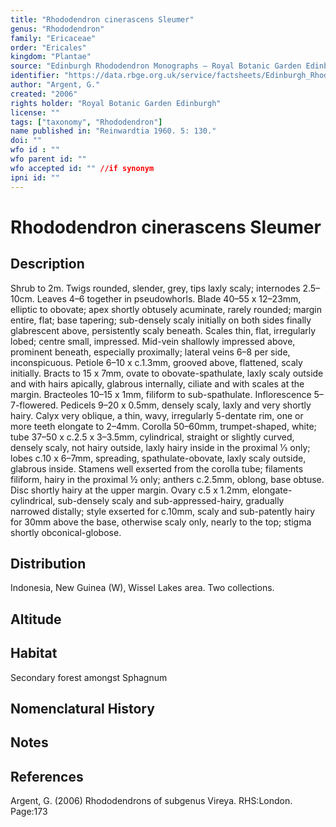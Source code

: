 ```yaml
---
title: "Rhododendron cinerascens Sleumer"
genus: "Rhododendron"
family: "Ericaceae"
order: "Ericales"
kingdom: "Plantae"
source: "Edinburgh Rhododendron Monographs – Royal Botanic Garden Edinburgh"
identifier: "https://data.rbge.org.uk/service/factsheets/Edinburgh_Rhododendron_Monographs.xhtml"
author: "Argent, G."
created: "2006"
rights holder: "Royal Botanic Garden Edinburgh"
license: ""
tags: ["taxonomy", "Rhododendron"]
name published in: "Reinwardtia 1960. 5: 130."
doi: ""
wfo id : ""
wfo parent id: ""
wfo accepted id: "" //if synonym                      
ipni id: ""
---
```


                       

# Rhododendron cinerascens Sleumer

## Description
Shrub to 2m. Twigs rounded, slender, grey, tips laxly scaly; internodes 2.5–10cm. Leaves 4–6 together in pseudowhorls. Blade 40–55 x 12–23mm, elliptic to obovate; apex shortly obtusely acuminate, rarely rounded; margin entire, flat; base tapering; sub-densely scaly initially on both sides finally glabrescent above, persistently scaly beneath. Scales thin, flat, irregularly lobed; centre small, impressed. Mid-vein shallowly impressed above, prominent beneath, especially proximally; lateral veins 6–8 per side, inconspicuous. Petiole 6–10 x c.1.3mm, grooved above, flattened, scaly initially. Bracts to 15 x 7mm, ovate to obovate-spathulate, laxly scaly outside and with hairs apically, glabrous internally, ciliate and with scales at the margin. Bracteoles 10–15 x 1mm, filiform to sub-spathulate. Inflorescence 5–7-flowered. Pedicels 9–20 x 0.5mm, densely scaly, laxly and very shortly hairy. Calyx very oblique, a thin, wavy, irregularly 5-dentate rim, one or more teeth elongate to 2–4mm. Corolla 50–60mm, trumpet-shaped, white; tube 37–50 x c.2.5 x 3–3.5mm, cylindrical, straight or slightly curved, densely scaly, not hairy outside, laxly hairy inside in the proximal 1⁄3 only; lobes c.10 x 6–7mm, spreading, spathulate-obovate, laxly scaly outside, glabrous inside. Stamens well exserted from the corolla tube; filaments filiform, hairy in the proximal ½ only; anthers c.2.5mm, oblong, base obtuse. Disc shortly hairy at the upper margin. Ovary c.5 x 1.2mm, elongate-cylindrical, sub-densely scaly and sub-appressed-hairy, gradually narrowed distally; style exserted for c.10mm, scaly and sub-patently hairy for 30mm above the base, otherwise scaly only, nearly to the top; stigma shortly obconical-globose.

## Distribution
Indonesia, New Guinea (W), Wissel Lakes area. Two collections.

## Altitude


## Habitat
Secondary forest amongst Sphagnum

## Nomenclatural History

                       
## Notes


## References

Argent, G. (2006) Rhododendrons of subgenus Vireya. RHS:London. Page:173
